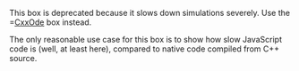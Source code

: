 This box is deprecated because it slows down simulations severely. Use the =[CxxOde](/doc#box/CxxOde) box instead.

The only reasonable use case for this box is to show how slow JavaScript code is (well, at least here), compared to native code compiled from C++ source.
